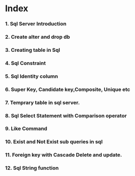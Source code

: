 # Index
### 1. Sql Server Introduction
### 2. Create alter and drop db
### 3. Creating table in Sql
### 4. Sql Constraint
### 5. Sql Identity column
### 6. Super Key, Candidate key,Composite, Unique etc
### 7. Temprary table in sql server.
### 8. Sql Select Statement with Comparison operator
### 9. Like Command
### 10. Exist and Not Exist sub queries in sql
### 11. Foreign key with Cascade Delete and update.
### 12. Sql String function